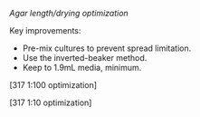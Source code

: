 *Agar length/drying optimization*

Key improvements:
- Pre-mix cultures to prevent spread limitation.
- Use the inverted-beaker method.
- Keep to 1.9mL media, minimum.

[317 1:100 optimization]

[317 1:10 optimization]

